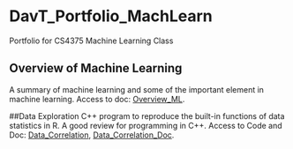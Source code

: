 # DavT_Portfolio_MachLearn
Portfolio for CS4375 Machine Learning Class

## Overview of Machine Learning
A summary of machine learning and some of the important element in machine learning.
Access to doc: [Overview_ML](https://github.com/dtzeta259/DavT_Portfolio_MachLearn/blob/main/Overview_ML.pdf).

##Data Exploration
C++ program to reproduce the built-in functions of data statistics in R. A good review for
programming in C++. Access to Code and Doc: [Data_Correlation](https://github.com/dtzeta259/DavT_Portfolio_MachLearn/blob/main/Portfolio_component1/data_exploration_Component1.cpp), [Data_Correlation_Doc](https://github.com/dtzeta259/DavT_Portfolio_MachLearn/blob/main/Portfolio_component1/data_exploration_document.pdf).

